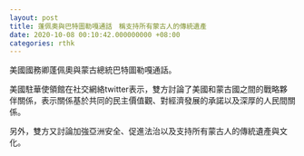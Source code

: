 ```yaml
---
layout: post
title: 蓬佩奧與巴特圖勒嘎通話　稱支持所有蒙古人的傳統遺產
date: 2020-10-08 00:10:42.000000000 +08:00
categories: rthk
---
```


美國國務卿蓬佩奧與蒙古總統巴特圖勒嘎通話。

美國駐華使領館在社交網絡twitter表示，雙方討論了美國和蒙古國之間的戰略夥伴關係，表示關係基於共同的民主價值觀、對經濟發展的承諾以及深厚的人民間關係。

另外，雙方又討論加強亞洲安全、促進法治以及支持所有蒙古人的傳統遺產與文化。

